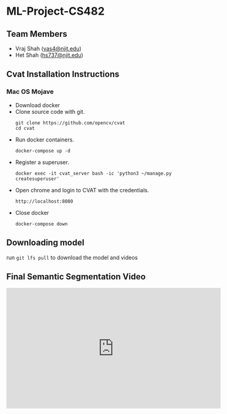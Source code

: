 # ML-Project-CS482

## Team Members
- Vraj Shah (vas4@njit.edu)
- Het Shah (hs737@njit.edu)

## Cvat Installation Instructions
### Mac OS Mojave
- Download docker
- Clone source code with git.
  ```shell
  git clone https://github.com/opencv/cvat
  cd cvat
  ```
- Run docker containers.
  ```shell
  docker-compose up -d
  ```
- Register a superuser.
  ```shell
  docker exec -it cvat_server bash -ic 'python3 ~/manage.py createsuperuser'
  ```
- Open chrome and login to CVAT with the credentials.
    ```shell
    http://localhost:8080
    ```
- Close docker
  ```shell
  docker-compose down
  ```

## Downloading model
run `git lfs pull` to download the model and videos

## Final Semantic Segmentation Video

<iframe width="560" height="315" src="https://www.youtube.com/watch?v=KvWbd59SazU" frameborder="0" allow="accelerometer; autoplay; encrypted-media; gyroscope; picture-in-picture" allowfullscreen></iframe>